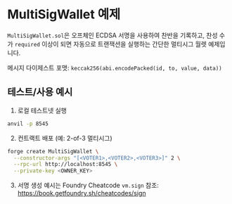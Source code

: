 # MultiSigWallet 예제

`MultiSigWallet.sol`은 오프체인 ECDSA 서명을 사용하여 찬반을 기록하고, 찬성 수가 `required` 이상이 되면 자동으로 트랜잭션을 실행하는 간단한 멀티시그 월렛 예제입니다.

메시지 다이제스트 포맷: `keccak256(abi.encodePacked(id, to, value, data))`

## 테스트/사용 예시
1. 로컬 테스트넷 실행
```bash
anvil -p 8545
```

2. 컨트랙트 배포 (예: 2-of-3 멀티시그)
```bash
forge create MultiSigWallet \
  --constructor-args "[<VOTER1>,<VOTER2>,<VOTER3>]" 2 \
  --rpc-url http://localhost:8545 \
  --private-key <OWNER_KEY>
```

3. 서명 생성 예시는 Foundry Cheatcode `vm.sign` 참조:
https://book.getfoundry.sh/cheatcodes/sign 